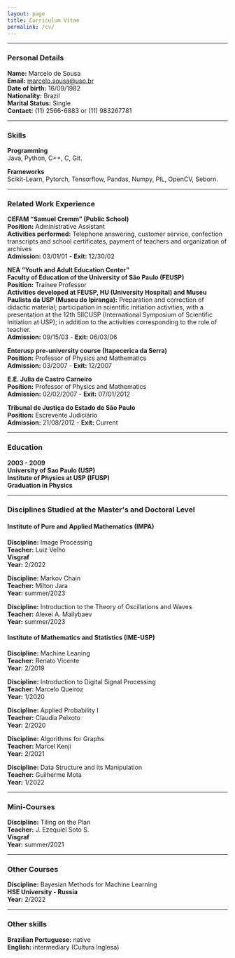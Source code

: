 ```yaml
---
layout: page
title: Curriculum Vitae
permalink: /cv/
---
```


---------------

### Personal Details

**Name:** Marcelo de Sousa <br>
**Email:** marcelo.sousa@usp.br  <br>
**Date of birth:** 16/09/1982  <br>
**Nationality:** Brazil  <br>
**Marital Status:** Single  <br>
**Contact:** (11) 2566-6883 or (11) 983267781 <br>

---------------

### Skills

**Programming** <br>
Java, Python, C++, C, Git.

**Frameworks** <br>
Scikit-Learn, Pytorch, Tensorflow, Pandas, Numpy, PIL, OpenCV, Seborn.

---------------

### Related Work Experience

**CEFAM “Samuel Cremm” (Public School)** <br>
**Position:** Administrative Assistant <br>
**Activities performed:** Telephone answering, customer service, confection
transcripts and school certificates, payment of teachers and organization of archives <br>
**Admission:** 03/01/01 - **Exit:** 12/30/02

**NEA “Youth and Adult Education Center”** <br>
**Faculty of Education of the University of São Paulo (FEUSP)** <br>
**Position:** Trainee Professor <br>
**Activities developed at FEUSP, HU (University Hospital) and Museu Paulista da USP (Museu do Ipiranga):** Preparation and correction of didactic material; participation in scientific initiation activities, with a presentation at the 12th SIICUSP (International Symposium of Scientific Initiation at USP); in addition to the activities corresponding to the role of teacher. <br>
**Admission:** 09/15/03 - **Exit:** 06/03/06

**Enterusp pre-university course (Itapecerica da Serra)** <br>
**Position:** Professor of Physics and Mathematics <br>
**Admission:** 03/2007 - **Exit:** 12/2007

**E.E. Julia de Castro Carneiro** <br>
**Position:** Professor of Physics and Mathematics <br>
**Admission:** 02/02/2007 - **Exit:** 07/01/2012

**Tribunal de Justiça do Estado de São Paulo**<br>
**Position:** Escrevente Judiciário <br>
**Admission:** 21/08/2012 - **Exit:** Current

----------------

### Education

**2003 - 2009** <br>
**University of Sao Paulo (USP)** <br>
**Institute of Physics at USP (IFUSP)** <br>
**Graduation in Physics** <br>

----------------

### Disciplines Studied at the Master's and Doctoral Level <br>

#### <strong>Institute of Pure and Applied Mathematics (IMPA)</strong> <br>

**Discipline:** Image Processing <br>
**Teacher:** Luiz Velho <br>
**Visgraf** <br>
**Year:** 2/2022<br>

**Discipline:** Markov Chain <br>
**Teacher:** Milton Jara <br>
**Year:** summer/2023<br>

**Discipline:** Introduction to the Theory of Oscillations and Waves <br>
**Teacher:** Alexei A. Mailybaev <br>
**Year:** summer/2023<br>

#### <strong>Institute of Mathematics and Statistics (IME-USP) </strong><br>

**Discipline:** Machine Leaning <br>
**Teacher:** Renato Vicente <br>
**Year:** 2/2019 <br>

**Discipline:** Introduction to Digital Signal Processing <br>
**Teacher:** Marcelo Queiroz <br>
**Year:** 1/2020 <br>

**Discipline:** Applied Probability I <br>
**Teacher:** Claudia Peixoto <br>
**Year:** 2/2020 <br>

**Discipline:** Algorithms for Graphs <br>
**Teacher:** Marcel Kenji <br>
**Year:** 2/2021 <br>

**Discipline:** Data Structure and its Manipulation <br>
**Teacher:** Guilherme Mota <br>
**Year:** 1/2022 <br>

-------------------

### Mini-Courses <br>

**Discipline:** Tiling on the Plan <br>
**Teacher:** J. Ezequiel Soto S. <br>
**Visgraf** <br>
**Year:** summer/2021 <br>

------------------------

### Other Courses <br>

**Discipline:** Bayesian Methods for Machine Learning <br>
**HSE University - Russia** <br>
**Year:** 2/2022 <br>

--------------------------

### Other skills

**Brazilian Portuguese:** native <br>
**English:** intermediary (Cultura Inglesa) <br>
